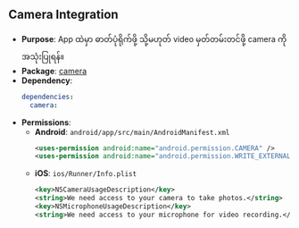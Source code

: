 ## Camera Integration

- **Purpose**: App ထဲမှာ ဓာတ်ပုံရိုက်ဖို့ သို့မဟုတ် video မှတ်တမ်းတင်ဖို့ camera ကို အသုံးပြုရန်။
- **Package**: [camera](https://pub.dev/packages/camera)
- **Dependency**:
  ```yaml
  dependencies:
    camera:
  ```
- **Permissions**:
  - **Android**: `android/app/src/main/AndroidManifest.xml`
    ```xml
    <uses-permission android:name="android.permission.CAMERA" />
    <uses-permission android:name="android.permission.WRITE_EXTERNAL_STORAGE" />
    ```
  - **iOS**: `ios/Runner/Info.plist`
    ```xml
    <key>NSCameraUsageDescription</key>
    <string>We need access to your camera to take photos.</string>
    <key>NSMicrophoneUsageDescription</key>
    <string>We need access to your microphone for video recording.</string>
    ```
